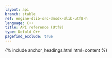 ```yaml
---
layout: api
branch: stable
ref: engine-dlib-src-dmsdk-dlib-utf8-h
language: C++
title: API reference (Utf8)
type: Defold C++
pagefind_exclude: true
---
```

{% include anchor_headings.html html=content %}